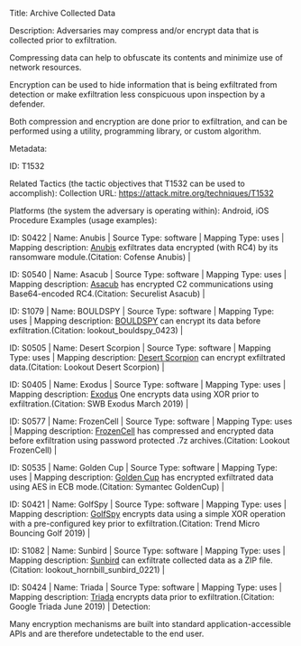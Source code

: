 Title: Archive Collected Data

Description: Adversaries may compress and/or encrypt data that is collected prior to exfiltration.

Compressing data can help to obfuscate its contents and minimize use of network resources.

Encryption can be used to hide information that is being exfiltrated from detection or make exfiltration less conspicuous upon inspection by a defender.

Both compression and encryption are done prior to exfiltration, and can be performed using a utility, programming library, or custom algorithm.

Metadata:

ID: T1532

Related Tactics (the tactic objectives that T1532 can be used to accomplish): Collection URL: https://attack.mitre.org/techniques/T1532

Platforms (the system the adversary is operating within): Android, iOS Procedure Examples (usage examples):

ID: S0422 | Name: Anubis | Source Type: software | Mapping Type: uses | Mapping description: [Anubis](https://attack.mitre.org/software/S0422) exfiltrates data encrypted (with RC4) by its ransomware module.(Citation: Cofense Anubis) |

ID: S0540 | Name: Asacub | Source Type: software | Mapping Type: uses | Mapping description: [Asacub](https://attack.mitre.org/software/S0540) has encrypted C2 communications using Base64-encoded RC4.(Citation: Securelist Asacub) |

ID: S1079 | Name: BOULDSPY | Source Type: software | Mapping Type: uses | Mapping description: [BOULDSPY](https://attack.mitre.org/software/S1079) can encrypt its data before exfiltration.(Citation: lookout_bouldspy_0423) |

ID: S0505 | Name: Desert Scorpion | Source Type: software | Mapping Type: uses | Mapping description: [Desert Scorpion](https://attack.mitre.org/software/S0505) can encrypt exfiltrated data.(Citation: Lookout Desert Scorpion) |

ID: S0405 | Name: Exodus | Source Type: software | Mapping Type: uses | Mapping description: [Exodus](https://attack.mitre.org/software/S0405) One encrypts data using XOR prior to exfiltration.(Citation: SWB Exodus March 2019) |

ID: S0577 | Name: FrozenCell | Source Type: software | Mapping Type: uses | Mapping description: [FrozenCell](https://attack.mitre.org/software/S0577) has compressed and encrypted data before exfiltration using password protected .7z archives.(Citation: Lookout FrozenCell) |

ID: S0535 | Name: Golden Cup | Source Type: software | Mapping Type: uses | Mapping description: [Golden Cup](https://attack.mitre.org/software/S0535) has encrypted exfiltrated data using AES in ECB mode.(Citation: Symantec GoldenCup) |

ID: S0421 | Name: GolfSpy | Source Type: software | Mapping Type: uses | Mapping description: [GolfSpy](https://attack.mitre.org/software/S0421) encrypts data using a simple XOR operation with a pre-configured key prior to exfiltration.(Citation: Trend Micro Bouncing Golf 2019) |

ID: S1082 | Name: Sunbird | Source Type: software | Mapping Type: uses | Mapping description: [Sunbird](https://attack.mitre.org/software/S1082) can exfiltrate collected data as a ZIP file.(Citation: lookout_hornbill_sunbird_0221) |

ID: S0424 | Name: Triada | Source Type: software | Mapping Type: uses | Mapping description: [Triada](https://attack.mitre.org/software/S0424) encrypts data prior to exfiltration.(Citation: Google Triada June 2019) | Detection:

Many encryption mechanisms are built into standard application-accessible APIs and are therefore undetectable to the end user.